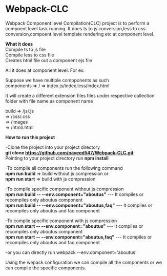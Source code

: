 # Webpack-CLC
Webpack Component level Compilation(CLC) project is to perform a compoent level task running. It does ts to js conversion,less to css conversion,compoent level template rendering etc at component level.

**What it does**  
Compile ts to js file  
Compile less to css file  
Creates html file out a component ejs file  

All it does at component level. For ex:

Suppose we have multiple compponents as such  
components => /<componentname> => index.js/index.less/index.html

It will create a different extension files files under respective collection folder with file name as component name

build	=> /js/<componentname>.js  
	=> /css/<componentname>.css  
	=> /images  
	=> /html/<componentname>.html  

**How to run this project**  

-Clone the project into your project directory  
**git clone https://github.com/naveed547/Webpack-CLC.git**  
Pointing to your project directory run **npm install**  

-To compile all components run the following command  
**npm run build** => build without js compression or  
**npm run start** => build with js compression    

-To compile specific component without js compression  
**npm run build -- --env.component="aboutus"** --- It compiles or recompiles only aboutus component  
**npm run build -- --env.component="aboutus,faq"** --- It compiles or recompiles only aboutus and faq component  

-To compile specific component with js compression  
**npm run start -- --env.component="aboutus"** --- It compiles or recompiles only aboutus component  
**npm run start -- --env.component="aboutus,faq"** --- It compiles or recompiles only aboutus and faq component  

-or you can directly run webpack --env.component='aboutus'

Using the wepack configuration we can compile all the components or we can compile the specific components.
